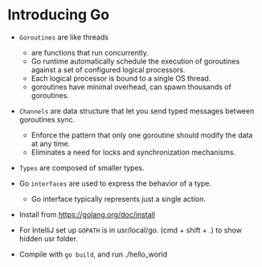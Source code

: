 # Introducing Go

* `Goroutines` are like threads
  * are functions that run concurrently.
  * Go runtime automatically schedule the execution of goroutines against a set of configured logical processors.
  * Each logical processor is bound to a single OS thread.
  * goroutines have minimal overhead, can spawn thousands of goroutines.

* `Channels` are data structure that let you send typed messages between goroutines sync.
  * Enforce the pattern that only one goroutine should modify the data at any time.
  * Eliminates a need for locks and synchronization mechanisms.

* `Types` are composed of smaller types.

* Go `interfaces` are used to express the behavior of a type.
  * Go interface typically represents just a single action.
  
* Install from https://golang.org/doc/install

* For IntelliJ set up `GOPATH` is in usr/local/go. (cmd + shift + .) to show hidden usr folder.
  
* Compile with `go build`, and run ./hello_world
  
